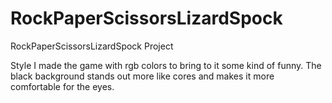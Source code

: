 # RockPaperScissorsLizardSpock
 RockPaperScissorsLizardSpock Project

Style
I made the game with rgb colors to bring to it some kind of funny.
The black background stands out more like cores and makes it more comfortable for the eyes.

